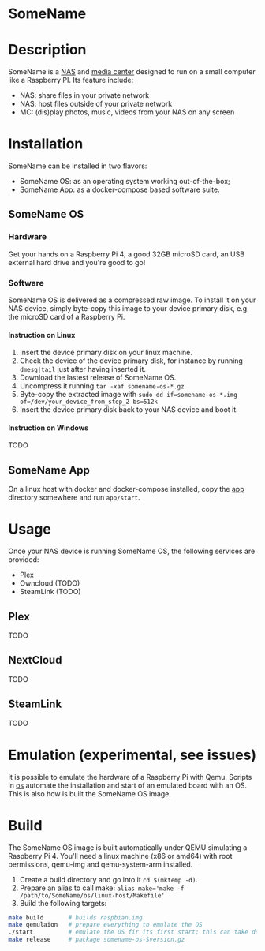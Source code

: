 SomeName
========


Description
===========
SomeName is a [NAS](https://en.wikipedia.org/wiki/Network-attached_storage "Network-attached storage")
and [media center](https://en.wikipedia.org/wiki/Home_theater_PC)
designed to run on a small computer like a Raspberry PI. Its feature include:

- NAS: share files in your private network
- NAS: host files outside of your private network
- MC: (dis)play photos, music, videos from your NAS on any screen


Installation
============

SomeName can be installed in two flavors:
- SomeName OS: as an operating system working out-of-the-box;
- SomeName App: as a docker-compose based software suite.

SomeName OS
-----------

### Hardware

Get your hands on a Raspberry Pi 4, a good 32GB microSD card, an USB
external hard drive and you're good to go!


### Software

SomeName OS is delivered as a compressed raw image. To install it on your NAS device,
simply byte-copy this image to your device primary disk, e.g. the microSD card of a
Raspberry Pi.

#### Instruction on Linux
1. Insert the device primary disk on your linux machine.
2. Check the device of the device primary disk, for instance by running `dmesg|tail` just after having inserted it.
3. Download the lastest release of SomeName OS.
4. Uncompress it running `tar -xaf somename-os-*.gz`
5. Byte-copy the extracted image with `sudo dd if=somename-os-*.img of=/dev/your_device_from_step_2 bs=512k`
6. Insert the device primary disk back to your NAS device and boot it.

#### Instruction on Windows
TODO

SomeName App
------------

On a linux host with docker and docker-compose installed, copy the [app](/app)
directory somewhere and run `app/start`.


Usage
=====

Once your NAS device is running SomeName OS, the following services are provided:

- Plex
- Owncloud (TODO)
- SteamLink (TODO)

Plex
----
TODO

NextCloud
---------
TODO

SteamLink
---------
TODO


Emulation (experimental, see issues)
====================================

It is possible to emulate the hardware of a Raspberry Pi with Qemu. Scripts in
[os](/os/linux-host) automate the installation and start of an emulated
board with an OS. This is also how is built the SomeName OS image.


Build
=====
The SomeName OS image is built automatically under QEMU simulating a Raspberry Pi 4.
You'll need a linux machine (x86 or amd64) with root permissions, qemu-img and
qemu-system-arm installed.

1. Create a build directory and go into it `cd $(mktemp -d)`.
2. Prepare an alias to call make: `alias make='make -f /path/to/SomeName/os/linux-host/Makefile'`
3. Build the following targets:
```bash
make build       # builds raspbian.img
make qemulaion   # prepare everything to emulate the OS
./start          # emulate the OS fir its first start; this can take dozen minutes to hours
make release     # package somename-os-$version.gz
```
